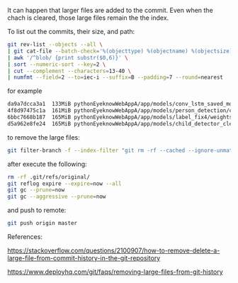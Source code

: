 It can happen that larger files are added to the commit. Even when the chach is cleared, those large files remain the the index. 

To list out the commits, their size, and path:

```bash
git rev-list --objects --all \
| git cat-file --batch-check='%(objecttype) %(objectname) %(objectsize) %(rest)' \
| awk '/^blob/ {print substr($0,6)}' \
| sort --numeric-sort --key=2 \
| cut --complement --characters=13-40 \
| numfmt --field=2 --to=iec-i --suffix=B --padding=7 --round=nearest
```

for example

```bash
da9a7dcca3a1  133MiB pythonEyeknowWebAppA/app/models/conv_lstm_saved_models/model_checkpoint.hdf5
4f8d97475c1a  161MiB pythonEyeknowWebAppA/app/models/person_detection/crowdhuman_yolov5m.pt
6bbc7668b187  165MiB pythonEyeknowWebAppA/app/models/label_fix4/weights/best.pt
d5a962e8fe24  165MiB pythonEyeknowWebAppA/app/models/child_detector_cleaned4/weights/best.pt

```

to remove the large files: 

```bash
git filter-branch -f --index-filter "git rm -rf --cached --ignore-unmatch pythonEyeknowWebAppA/app/models" -- --all
```

after execute the following:

```bash
rm -rf .git/refs/original/
git reflog expire --expire=now --all
git gc --prune=now
git gc --aggressive --prune=now
```

and push to remote:

```bash
git push origin master
```


References:

https://stackoverflow.com/questions/2100907/how-to-remove-delete-a-large-file-from-commit-history-in-the-git-repository

https://www.deployhq.com/git/faqs/removing-large-files-from-git-history
